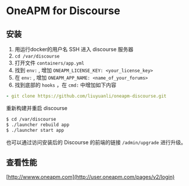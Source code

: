 # OneAPM for Discourse

## 安装

 1. 用运行docker的用户名 SSH 进入 discourse 服务器
 2. `cd /var/discourse`
 3. 打开文件 `containers/app.yml`
 4. 找到 `env:` , 增加 `ONEAPM_LICENSE_KEY: <your_license_key>`
 5. 在 `env:` , 增加 `ONEAPM_APP_NAME: <name_of_your_forums>`
 6. 找到底部的 `hooks` ，在 `cmd:` 中增加如下内容

```yaml
- git clone https://github.com/liuyuanli/oneapm-discourse.git
```

重新构建并重启 discourse

```sh
$ cd /var/discourse
$ ./launcher rebuild app
$ ./launcher start app
```

也可以通过访问安装后的 Discourse 的前端的链接 `/admin/upgrade` 进行升级。

## 查看性能

[http://wwww.oneapm.com](http://user.oneapm.com/pages/v2/login)


